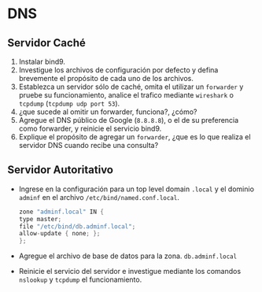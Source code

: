 # DNS

## Servidor Caché

1. Instalar bind9.
2. Investigue los archivos de configuración por defecto y defina brevemente el propósito de cada uno de los archivos.
3. Establezca un servidor sólo de caché, omita el utilizar un `forwarder` y pruebe su funcionamiento, analice el trafico mediante `wireshark` o `tcpdump` (`tcpdump udp port 53`).
4. ¿que sucede al omitir un forwarder, funciona?, ¿cómo?
5. Agregue el DNS público de Google (`8.8.8.8`), o el de su preferencia como forwarder, y reinicie el servicio bind9.
6. Explique el propósito de agregar un `forwarder`, ¿que es lo que realiza el servidor DNS cuando recibe una consulta?

## Servidor Autoritativo

- Ingrese en la configuración para un top level domain `.local` y el dominio `adminf` en el archivo `/etc/bind/named.conf.local`.

  ```cs
  zone "adminf.local" IN {
  type master;
  file "/etc/bind/db.adminf.local";
  allow-update { none; };
  };
  ```

- Agregue el archivo de base de datos para la zona. `db.adminf.local`

- Reinicie el servicio del servidor e investigue mediante los comandos `nslookup` y `tcpdump` el funcionamiento.